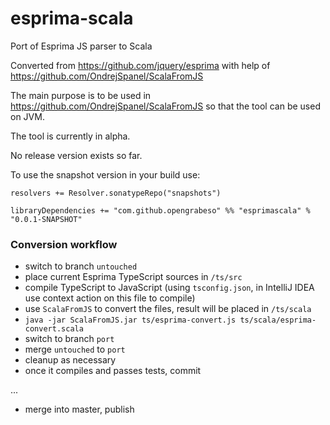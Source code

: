 # esprima-scala
Port of Esprima JS parser to Scala

Converted from https://github.com/jquery/esprima with help of https://github.com/OndrejSpanel/ScalaFromJS

The main purpose is to be used in https://github.com/OndrejSpanel/ScalaFromJS so that the tool can be used on JVM.

The tool is currently in alpha.

No release version exists so far.

To use the snapshot version in your build use:

```
resolvers += Resolver.sonatypeRepo("snapshots")

libraryDependencies += "com.github.opengrabeso" %% "esprimascala" % "0.0.1-SNAPSHOT"
```


### Conversion workflow

- switch to branch `untouched`
- place current Esprima TypeScript sources in `/ts/src`
- compile TypeScript to JavaScript (using `tsconfig.json`, in IntelliJ IDEA use context action on this file to compile)
- use `ScalaFromJS` to convert the files, result will be placed in `/ts/scala`
 - `java -jar ScalaFromJS.jar ts/esprima-convert.js ts/scala/esprima-convert.scala`
- switch to branch `port`
- merge `untouched` to `port`
- cleanup as necessary
 - once it compiles and passes tests,  commit

...
- merge into master, publish
 
